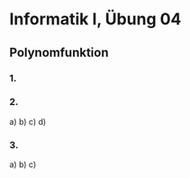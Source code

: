 # **Informatik I, Übung 04**
## **Polynomfunktion**
### **1.**

### **2.**
a)
b)
c)
d)
### **3.**
a)
b)
c)